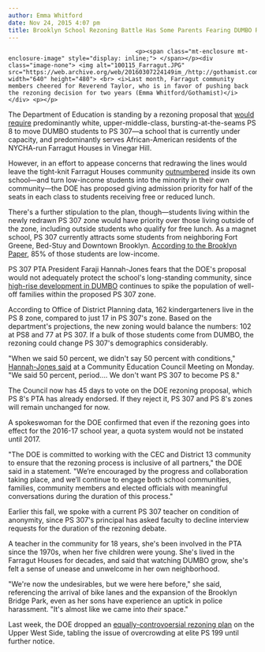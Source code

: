```yaml
---
author: Emma Whitford
date: Nov 24, 2015 4:07 pm
title: Brooklyn School Rezoning Battle Has Some Parents Fearing DUMBO Rich Kid Takeover
---
```


	
										<p><span class="mt-enclosure mt-enclosure-image" style="display: inline;"> </span></p><div class="image-none"> <img alt="100115_Farragut.JPG" src="https://web.archive.org/web/20160307224149im_/http://gothamist.com/attachments/nyc_ewhitford/100115_Farragut.JPG" width="640" height="480"> <br> <i>Last month, Farragut community members cheered for Reverend Taylor, who is in favor of pushing back the rezoning decision for two years (Emma Whitford/Gothamist)</i></div> <p></p>

<p>The Department of Education is standing by a rezoning proposal that <a href="https://web.archive.org/web/20160307224149/http://gothamist.com/2015/09/22/dumbo_school_rezoning_fight.php">would require</a> predominantly white, upper-middle-class, bursting-at-the-seams PS 8 to move DUMBO students to PS 307&#x2014;a school that is currently under capacity, and predominantly serves African-American residents of the NYCHA-run Farragut Houses in Vinegar Hill. </p>

<p>However, in an effort to appease concerns that redrawing the lines would leave the tight-knit Farragut Houses community <a href="https://web.archive.org/web/20160307224149/http://gothamist.com/2015/10/01/schools_brooklyn_race_class.php">outnumbered</a> inside its own school&#x2014;and turn low-income students into the minority in their own community&#x2014;the DOE has proposed giving admission priority for half of the seats in each class to students receiving free or reduced lunch. </p>

<p>There&apos;s a further stipulation to the plan, though&#x2014;students living within the newly redrawn PS 307 zone would have priority over those living outside of the zone, including outside students who qualify for free lunch. As a magnet school, PS 307 currently attracts some students from neighboring Fort Greene, Bed-Stuy and Downtown Brooklyn. <a href="https://web.archive.org/web/20160307224149/http://www.brooklynpaper.com/stories/38/48/dtg-307-rezoning-presentation-2015-11-27-bk.html?utm_source=20151124&amp;utm_medium=email&amp;utm_content=storylink&amp;utm_campaign=newsletter">According to the Brooklyn Paper</a>, 85% of those students are low-income. </p>

<p>PS 307 PTA President Faraji Hannah-Jones fears that the DOE&apos;s proposal would not adequately protect the school&apos;s long-standing community, since <a href="https://web.archive.org/web/20160307224149/http://www.nytimes.com/2014/09/21/realestate/transforming-a-brooklyn-neighborhood-with-new-condos.html?_r=0http://www.nytimes.com/2014/09/21/realestate/transforming-a-brooklyn-neighborhood-with-new-condos.html?_r=0">high-rise development in DUMBO</a> continues to spike the population of well-off families within the proposed PS 307 zone. </p>

<p>According to Office of District Planning data, 162 kindergarteners live in the PS 8 zone, compared to just 17 in PS 307&apos;s zone. Based on the department&apos;s projections, the new zoning would balance the numbers: 102 at PS8 and 77 at PS 307. If a bulk of those students come from DUMBO, the rezoning could change PS 307&apos;s demographics considerably. </p>

<p>&quot;When we said 50 percent, we didn&apos;t say 50 percent with conditions,&quot; <a href="https://web.archive.org/web/20160307224149/http://www.nytimes.com/2015/11/24/nyregion/admissions-quota-proposed-in-brooklyn-school-rezoning.html?partner=rss&amp;emc=rss&amp;_r=0">Hannah-Jones said</a> at a Community Education Council Meeting on Monday. &quot;We said 50 percent, period.... We don&apos;t want PS 307 to become PS 8.&quot; </p>

<p>The Council now has 45 days to vote on the DOE rezoning proposal, which PS 8&apos;s PTA has already endorsed. If they reject it, PS 307 and PS 8&apos;s zones will remain unchanged for now. </p>

<p>A spokeswoman for the DOE confirmed that even if the rezoning goes into effect for the 2016-17 school year, a quota system would not be instated until 2017. </p>

<p>&quot;The DOE is committed to working with the CEC and District 13 community to ensure that the rezoning process is inclusive of all partners,&quot; the DOE said in a statement. &quot;We&#x2019;re encouraged by the progress and collaboration taking place, and we&#x2019;ll continue to engage both school communities, families, community members and elected officials with meaningful conversations during the duration of this process.&quot;</p>

<p>Earlier this fall, we spoke with a current PS 307 teacher on condition of anonymity, since PS 307&apos;s principal has asked faculty to decline interview requests for the duration of the rezoning debate. </p>

<p>A teacher in the community for 18 years, she&apos;s been involved in the PTA since the 1970s, when her five children were young. She&apos;s lived in the Farragut Houses for decades, and said that watching DUMBO grow, she&apos;s felt a sense of unease and unwelcome in her own neighborhood. </p>

<p>&quot;We&apos;re now the undesirables, but we were here before,&quot; she said, referencing the arrival of bike lanes and the expansion of the Brooklyn Bridge Park, even as her sons have experience an uptick in police harassment. &quot;It&apos;s almost like we came into <em>their</em> space.&quot; </p>

<p>Last week, the DOE dropped an <a href="https://web.archive.org/web/20160307224149/http://gothamist.com/2015/11/19/city_drops_rezoning_plan_that_would.php">equally-controvoersial rezoning plan</a> on the Upper West Side, tabling the issue of overcrowding at elite PS 199 until further notice. </p>					
										
									
				